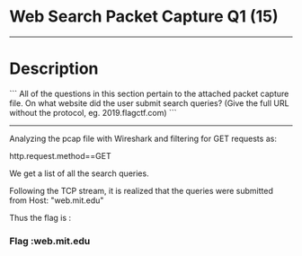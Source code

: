 <h1>Web Search Packet Capture Q1 (15)</h1>
<hr>

<h1>Description</h1>
```
All of the questions in this section pertain to the attached packet capture file.
On what website did the user submit search queries? (Give the full URL without the protocol, eg. 2019.flagctf.com)
```
<hr>

Analyzing the pcap file with Wireshark and filtering for GET requests as:
  <p>http.request.method==GET</p>
We get a list of all the search queries. 

Following the TCP stream, it is realized that the queries were submitted from Host: "web.mit.edu"

Thus the flag is :
<p><h3> Flag :web.mit.edu</h3></p>
